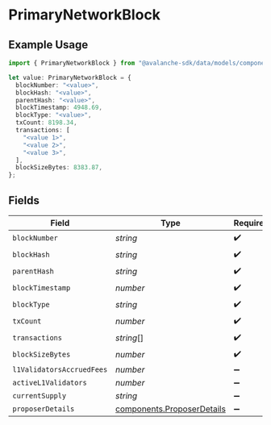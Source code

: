 # PrimaryNetworkBlock

## Example Usage

```typescript
import { PrimaryNetworkBlock } from "@avalanche-sdk/data/models/components";

let value: PrimaryNetworkBlock = {
  blockNumber: "<value>",
  blockHash: "<value>",
  parentHash: "<value>",
  blockTimestamp: 4948.69,
  blockType: "<value>",
  txCount: 8198.34,
  transactions: [
    "<value 1>",
    "<value 2>",
    "<value 3>",
  ],
  blockSizeBytes: 8383.87,
};
```

## Fields

| Field                                                                    | Type                                                                     | Required                                                                 | Description                                                              |
| ------------------------------------------------------------------------ | ------------------------------------------------------------------------ | ------------------------------------------------------------------------ | ------------------------------------------------------------------------ |
| `blockNumber`                                                            | *string*                                                                 | :heavy_check_mark:                                                       | N/A                                                                      |
| `blockHash`                                                              | *string*                                                                 | :heavy_check_mark:                                                       | N/A                                                                      |
| `parentHash`                                                             | *string*                                                                 | :heavy_check_mark:                                                       | N/A                                                                      |
| `blockTimestamp`                                                         | *number*                                                                 | :heavy_check_mark:                                                       | N/A                                                                      |
| `blockType`                                                              | *string*                                                                 | :heavy_check_mark:                                                       | N/A                                                                      |
| `txCount`                                                                | *number*                                                                 | :heavy_check_mark:                                                       | N/A                                                                      |
| `transactions`                                                           | *string*[]                                                               | :heavy_check_mark:                                                       | N/A                                                                      |
| `blockSizeBytes`                                                         | *number*                                                                 | :heavy_check_mark:                                                       | N/A                                                                      |
| `l1ValidatorsAccruedFees`                                                | *number*                                                                 | :heavy_minus_sign:                                                       | N/A                                                                      |
| `activeL1Validators`                                                     | *number*                                                                 | :heavy_minus_sign:                                                       | N/A                                                                      |
| `currentSupply`                                                          | *string*                                                                 | :heavy_minus_sign:                                                       | N/A                                                                      |
| `proposerDetails`                                                        | [components.ProposerDetails](../../models/components/proposerdetails.md) | :heavy_minus_sign:                                                       | N/A                                                                      |